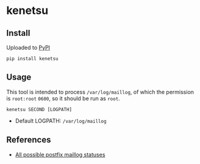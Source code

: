 # kenetsu

## Install

Uploaded to [PyPI](https://pypi.org/project/kenetsu/)

```console
pip install kenetsu
```

## Usage

This tool is intended to process `/var/log/maillog`, of which the permission is `root:root` `0600`, so it should be run as `root`.

```console
kenetsu SECOND [LOGPATH]
```

- Default LOGPATH: `/var/log/maillog`

## References

- [All possible postfix maillog statuses](https://www.linuxquestions.org/questions/linux-software-2/postfix-logs-all-possible-status%3D-798938/)

